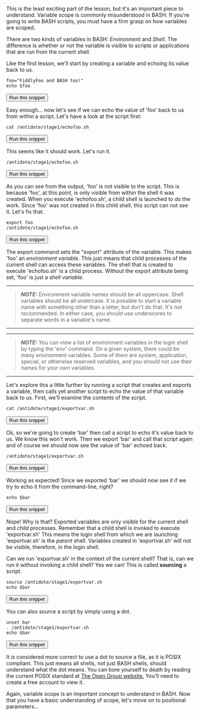 This is the least exciting part of the lesson, but it's an important piece to understand.  Variable scope is commonly misunderstood in BASH.  If you're going to write BASH scripts, you must have a firm grasp on how variables are scoped.

There are two kinds of variables in BASH: *Environment* and *Shell*.  The difference is whether or not the variable is visible to scripts or applications that are run from the current shell.

Like the first lesson, we'll start by creating a variable and echoing its value back to us.


```
foo="FiddlyFoo and BASH too!"
echo $foo
```
<button type="button" class="btn btn-primary btn-sm" onclick="runSnippetInTab('linux1', this)">Run this snippet</button>

Easy enough... now let's see if we can echo the value of 'foo' back to us from within a script.  Let's have a look at the script first:


```
cat /antidote/stage1/echofoo.sh
```
<button type="button" class="btn btn-primary btn-sm" onclick="runSnippetInTab('linux1', this)">Run this snippet</button>

This seems like it should work.  Let's run it.

```
/antidote/stage1/echofoo.sh
```
<button type="button" class="btn btn-primary btn-sm" onclick="runSnippetInTab('linux1', this)">Run this snippet</button>

As you can see from the output, 'foo' is not visible to the script.  This is because 'foo', at this point, is only visible from within the shell it was created.  When you execute 'echofoo.sh', a child shell is launched to do the work.  Since 'foo' was not created in this child shell, this script can not see it.  Let's fix that.

```
export foo
/antidote/stage1/echofoo.sh
```
<button type="button" class="btn btn-primary btn-sm" onclick="runSnippetInTab('linux1', this)">Run this snippet</button>

The export command sets the "export" attribute of the variable.  This makes 'foo' an *environment variable*.  This just means that child processes of the current shell can access these variables.  The shell that is created to execute 'echofoo.sh' is a child process.  Without the export attribute being set, 'foo' is just a *shell variable.*

---
> **_NOTE:_**  Environment variable names should be all uppercase.  Shell variables should be all undercase.  It is possible to start a variable name with something other than a letter, but don't do that.  It's not recommended.  In either case, you should use underscores to separate words in a variable's name.

---

---
> **_NOTE:_**  You can view a list of environment variables in the login shell by typing the 'env' command.  On a given system, there could be many environment variables.  Some of them are system, application, special, or otherwise reserved variables, and you should not use their names for your own variables.

---

Let's explore this a little further by running a script that creates and exports a variable, then calls yet another script to echo the value of that variable back to us.  First, we'll examine the contents of the script.

```
cat /antidote/stage1/exportvar.sh
```
<button type="button" class="btn btn-primary btn-sm" onclick="runSnippetInTab('linux1', this)">Run this snippet</button>

Ok, so we're going to create 'bar' then call a script to echo it's value back to us.  We know this won't work.  Then we export 'bar' and call that script again and of course we should now see the value of 'bar' echoed back.

```
/antidote/stage1/exportvar.sh
```
<button type="button" class="btn btn-primary btn-sm" onclick="runSnippetInTab('linux1', this)">Run this snippet</button>

Working as expected!  Since we exported 'bar' we should now see it if we try to echo it from the command-line, right?

```
echo $bar
```
<button type="button" class="btn btn-primary btn-sm" onclick="runSnippetInTab('linux1', this)">Run this snippet</button>

Nope!  Why is that?  Exported variables are only visible for the current shell and *child* processes.  Remember that a child shell is invoked to execute 'exportvar.sh'  This means the login shell from which we are launching 'exportvar.sh' is the *parent* shell.  Variables created in 'exportvar.sh' will not be visible, therefore, in the login shell.

Can we run 'exportvar.sh' in the context of the current shell?  That is, can we run it without invoking a child shell?  Yes we can!  This is called **sourcing** a script.

```
source /antidote/stage1/exportvar.sh
echo $bar
```
<button type="button" class="btn btn-primary btn-sm" onclick="runSnippetInTab('linux1', this)">Run this snippet</button>

You can also source a script by simply using a dot.


```
unset bar
. /antidote/stage1/exportvar.sh
echo $bar
```
<button type="button" class="btn btn-primary btn-sm" onclick="runSnippetInTab('linux1', this)">Run this snippet</button>

It is considered more correct to use a dot to source a file, as it is POSIX compliant.  This just means all shells, not just BASH shells, should understand what the dot means.  You can bore yourself to death by reading the current POSIX standard at [The Open Group website.](https://publications.opengroup.org/standards/unix/t101)  You'll need to create a free account to view it.

Again, variable scope is an important concept to understand in BASH.  Now that you have a basic understanding of scope, let's move on to positional parameters...







